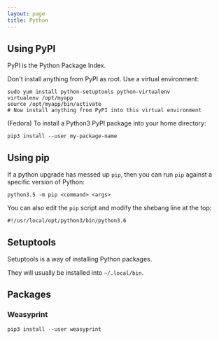 ```yaml
---
layout: page
title: Python
---
```


## Using PyPI

PyPI is the Python Package Index.

Don't install anything from PyPI as root. Use a virtual environment:

    sudo yum install python-setuptools python-virtualenv
    virtualenv /opt/myapp
    source /opt/myapp/bin/activate
    # Now install anything from PyPI into this virtual environment

(Fedora) To install a Python3 PyPI package into your home directory:

    pip3 install --user my-package-name

## Using pip

If a python upgrade has messed up `pip`, then you can run `pip` against a specific version of Python:

    python3.5 -m pip <command> <args>

You can also edit the `pip` script and modify the shebang line at the top:

    #!/usr/local/opt/python3/bin/python3.6

## Setuptools

Setuptools is a way of installing Python packages.

They will usually be installed into `~/.local/bin`.

## Packages

### Weasyprint

```
pip3 install --user weasyprint
```


